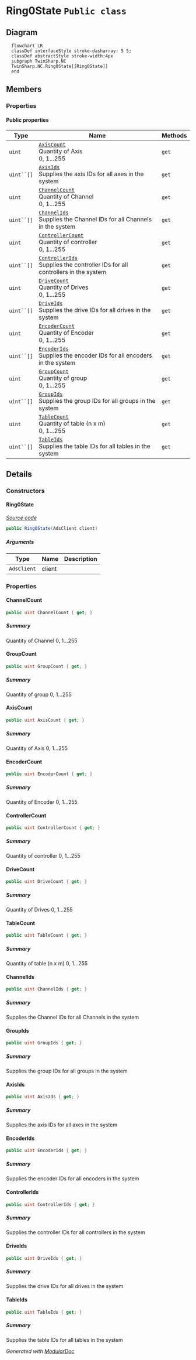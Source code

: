 # Ring0State `Public class`

## Diagram
```mermaid
  flowchart LR
  classDef interfaceStyle stroke-dasharray: 5 5;
  classDef abstractStyle stroke-width:4px
  subgraph TwinSharp.NC
  TwinSharp.NC.Ring0State[[Ring0State]]
  end
```

## Members
### Properties
#### Public  properties
| Type | Name | Methods |
| --- | --- | --- |
| `uint` | [`AxisCount`](#axiscount)<br>Quantity of Axis<br>            0, 1...255 | `get` |
| `uint``[]` | [`AxisIds`](#axisids)<br>Supplies the axis IDs for all axes in the system | `get` |
| `uint` | [`ChannelCount`](#channelcount)<br>Quantity of Channel<br>            0, 1...255 | `get` |
| `uint``[]` | [`ChannelIds`](#channelids)<br>Supplies the Channel IDs for all Channels in the system | `get` |
| `uint` | [`ControllerCount`](#controllercount)<br>Quantity of controller<br>            0, 1...255 | `get` |
| `uint``[]` | [`ControllerIds`](#controllerids)<br>Supplies the controller IDs for all controllers in the system | `get` |
| `uint` | [`DriveCount`](#drivecount)<br>Quantity of Drives<br>            0, 1...255 | `get` |
| `uint``[]` | [`DriveIds`](#driveids)<br>Supplies the drive IDs for all drives in the system | `get` |
| `uint` | [`EncoderCount`](#encodercount)<br>Quantity of Encoder<br>            0, 1...255 | `get` |
| `uint``[]` | [`EncoderIds`](#encoderids)<br>Supplies the encoder IDs for all encoders in the system | `get` |
| `uint` | [`GroupCount`](#groupcount)<br>Quantity of group<br>            0, 1...255 | `get` |
| `uint``[]` | [`GroupIds`](#groupids)<br>Supplies the group IDs for all groups in the system | `get` |
| `uint` | [`TableCount`](#tablecount)<br>Quantity of table (n x m)<br>            0, 1...255 | `get` |
| `uint``[]` | [`TableIds`](#tableids)<br>Supplies the table IDs for all tables in the system | `get` |

## Details
### Constructors
#### Ring0State
[*Source code*](https://github.com///blob//TwinSharp/NC/Ring0State.cs#L10)
```csharp
public Ring0State(AdsClient client)
```
##### Arguments
| Type | Name | Description |
| --- | --- | --- |
| `AdsClient` | client |   |

### Properties
#### ChannelCount
```csharp
public uint ChannelCount { get; }
```
##### Summary
Quantity of Channel
            0, 1...255

#### GroupCount
```csharp
public uint GroupCount { get; }
```
##### Summary
Quantity of group
            0, 1...255

#### AxisCount
```csharp
public uint AxisCount { get; }
```
##### Summary
Quantity of Axis
            0, 1...255

#### EncoderCount
```csharp
public uint EncoderCount { get; }
```
##### Summary
Quantity of Encoder
            0, 1...255

#### ControllerCount
```csharp
public uint ControllerCount { get; }
```
##### Summary
Quantity of controller
            0, 1...255

#### DriveCount
```csharp
public uint DriveCount { get; }
```
##### Summary
Quantity of Drives
            0, 1...255

#### TableCount
```csharp
public uint TableCount { get; }
```
##### Summary
Quantity of table (n x m)
            0, 1...255

#### ChannelIds
```csharp
public uint ChannelIds { get; }
```
##### Summary
Supplies the Channel IDs for all Channels in the system

#### GroupIds
```csharp
public uint GroupIds { get; }
```
##### Summary
Supplies the group IDs for all groups in the system

#### AxisIds
```csharp
public uint AxisIds { get; }
```
##### Summary
Supplies the axis IDs for all axes in the system

#### EncoderIds
```csharp
public uint EncoderIds { get; }
```
##### Summary
Supplies the encoder IDs for all encoders in the system

#### ControllerIds
```csharp
public uint ControllerIds { get; }
```
##### Summary
Supplies the controller IDs for all controllers in the system

#### DriveIds
```csharp
public uint DriveIds { get; }
```
##### Summary
Supplies the drive IDs for all drives in the system

#### TableIds
```csharp
public uint TableIds { get; }
```
##### Summary
Supplies the table IDs for all tables in the system

*Generated with* [*ModularDoc*](https://github.com/hailstorm75/ModularDoc)
